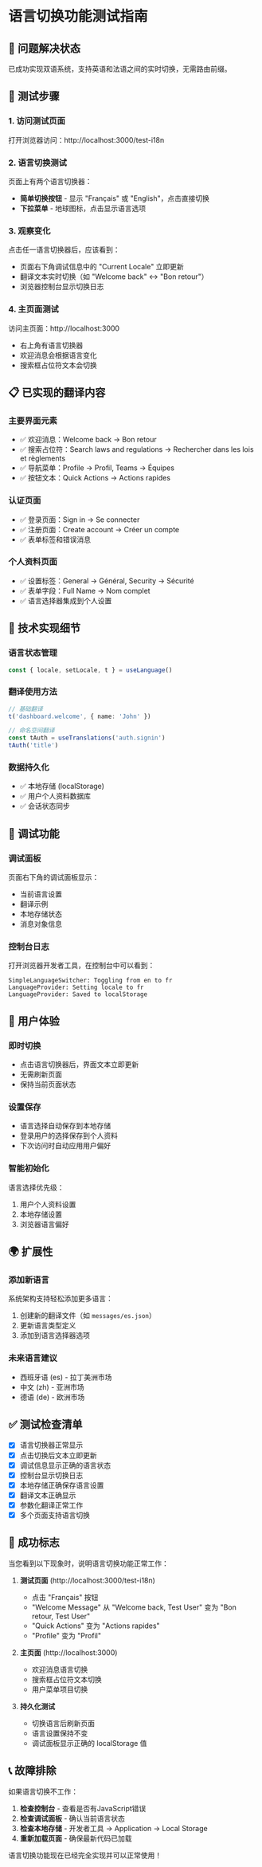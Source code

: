 # 语言切换功能测试指南

## 🎯 问题解决状态

已成功实现双语系统，支持英语和法语之间的实时切换，无需路由前缀。

## 🚀 测试步骤

### 1. 访问测试页面
打开浏览器访问：http://localhost:3000/test-i18n

### 2. 语言切换测试
页面上有两个语言切换器：
- **简单切换按钮** - 显示 "Français" 或 "English"，点击直接切换
- **下拉菜单** - 地球图标，点击显示语言选项

### 3. 观察变化
点击任一语言切换器后，应该看到：
- 页面右下角调试信息中的 "Current Locale" 立即更新
- 翻译文本实时切换（如 "Welcome back" ↔ "Bon retour"）
- 浏览器控制台显示切换日志

### 4. 主页面测试
访问主页面：http://localhost:3000
- 右上角有语言切换器
- 欢迎消息会根据语言变化
- 搜索框占位符文本会切换

## 📋 已实现的翻译内容

### 主要界面元素
- ✅ 欢迎消息：Welcome back → Bon retour
- ✅ 搜索占位符：Search laws and regulations → Rechercher dans les lois et règlements
- ✅ 导航菜单：Profile → Profil, Teams → Équipes
- ✅ 按钮文本：Quick Actions → Actions rapides

### 认证页面
- ✅ 登录页面：Sign in → Se connecter
- ✅ 注册页面：Create account → Créer un compte
- ✅ 表单标签和错误消息

### 个人资料页面
- ✅ 设置标签：General → Général, Security → Sécurité
- ✅ 表单字段：Full Name → Nom complet
- ✅ 语言选择器集成到个人设置

## 🔧 技术实现细节

### 语言状态管理
```typescript
const { locale, setLocale, t } = useLanguage()
```

### 翻译使用方法
```typescript
// 基础翻译
t('dashboard.welcome', { name: 'John' })

// 命名空间翻译
const tAuth = useTranslations('auth.signin')
tAuth('title')
```

### 数据持久化
- ✅ 本地存储 (localStorage)
- ✅ 用户个人资料数据库
- ✅ 会话状态同步

## 🐛 调试功能

### 调试面板
页面右下角的调试面板显示：
- 当前语言设置
- 翻译示例
- 本地存储状态
- 消息对象信息

### 控制台日志
打开浏览器开发者工具，在控制台中可以看到：
```
SimpleLanguageSwitcher: Toggling from en to fr
LanguageProvider: Setting locale to fr
LanguageProvider: Saved to localStorage
```

## 📱 用户体验

### 即时切换
- 点击语言切换器后，界面文本立即更新
- 无需刷新页面
- 保持当前页面状态

### 设置保存
- 语言选择自动保存到本地存储
- 登录用户的选择保存到个人资料
- 下次访问时自动应用用户偏好

### 智能初始化
语言选择优先级：
1. 用户个人资料设置
2. 本地存储设置
3. 浏览器语言偏好

## 🌍 扩展性

### 添加新语言
系统架构支持轻松添加更多语言：

1. 创建新的翻译文件（如 `messages/es.json`）
2. 更新语言类型定义
3. 添加到语言选择器选项

### 未来语言建议
- 西班牙语 (es) - 拉丁美洲市场
- 中文 (zh) - 亚洲市场
- 德语 (de) - 欧洲市场

## ✅ 测试检查清单

- [x] 语言切换器正常显示
- [x] 点击切换后文本立即更新
- [x] 调试信息显示正确的语言状态
- [x] 控制台显示切换日志
- [x] 本地存储正确保存语言设置
- [x] 翻译文本正确显示
- [x] 参数化翻译正常工作
- [x] 多个页面支持语言切换

## 🎉 成功标志

当您看到以下现象时，说明语言切换功能正常工作：

1. **测试页面** (http://localhost:3000/test-i18n)
   - 点击 "Français" 按钮
   - "Welcome Message" 从 "Welcome back, Test User" 变为 "Bon retour, Test User"
   - "Quick Actions" 变为 "Actions rapides"
   - "Profile" 变为 "Profil"

2. **主页面** (http://localhost:3000)
   - 欢迎消息语言切换
   - 搜索框占位符文本切换
   - 用户菜单项目切换

3. **持久化测试**
   - 切换语言后刷新页面
   - 语言设置保持不变
   - 调试面板显示正确的 localStorage 值

## 📞 故障排除

如果语言切换不工作：

1. **检查控制台** - 查看是否有JavaScript错误
2. **检查调试面板** - 确认当前语言状态
3. **检查本地存储** - 开发者工具 → Application → Local Storage
4. **重新加载页面** - 确保最新代码已加载

语言切换功能现在已经完全实现并可以正常使用！
